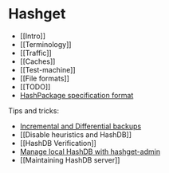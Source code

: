 # Hashget

- [[Intro]]
- [[Terminology]]
- [[Traffic]]
- [[Caches]]
- [[Test-machine]]
- [[File formats]]
- [[TODO]]
- [HashPackage specification format](hpspec)

Tips and tricks:
- [Incremental and Differential backups](incremental)
- [[Disable heuristics and HashDB]]
- [[HashDB Verification]]
- [Manage local HashDB with hashget-admin](hashget-admin)
- [[Maintaining HashDB server]]
